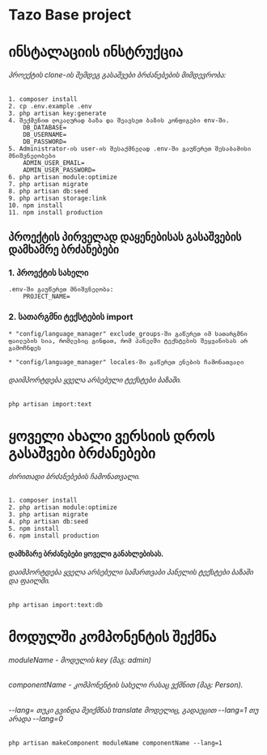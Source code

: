 # Tazo Base project


# ინსტალაციის ინსტრუქცია

###### პროექტის clone-ის შემდეგ გასაშვები ბრძანებების მიმდევრობა:

```
1. composer install
2. cp .env.example .env
3. php artisan key:generate
4. შექმენით ლოკალურად ბაზა და შეავსეთ ბაზის კონფიგები env-ში.
    DB_DATABASE=
    DB_USERNAME=
    DB_PASSWORD=
5. Administrator-ის user-ის შესაქმნელად .env-ში გაუწერეთ შესაბამისი მნიშვნელობები
    ADMIN_USER_EMAIL=
    ADMIN_USER_PASSWORD=
6. php artisan module:optimize
7. php artisan migrate
8. php artisan db:seed
9. php artisan storage:link
10. npm install
11. npm install production
```

## პროექტის პირველად დაყენებისას გასაშვების დამხამრე ბრძანებები

### 1. პროექტის სახელი
```
.env-ში გაუწერეთ მნიშვნელობა:
    PROJECT_NAME=
```

### 2. სათარგმნი ტექსტების import

`* "config/language_manager" exclude_groups-ში გაწერეთ იმ სათარგმნი ფაილების სია, რომლებიც გინდათ, რომ პანელში ტექსტების შეყვანისას არ გამოჩნდეს`

`* "config/language_manager" locales-ში გაწერეთ ენების ჩამონათვალი`

###### დაიმპორტდება ყველა არსებული ტექსტები ბაზაში.
```
php artisan import:text 
```

# 

# ყოველი ახალი ვერსიის დროს გასაშვები ბრძანებები

###### ძირითადი ბრძანებების ჩამონათვალი.
```blade
1. composer install
2. php artisan module:optimize
3. php artisan migrate
4. php artisan db:seed
5. npm install
6. npm install production
```

#### დამხმარე ბრძანებები ყოველი განახლებისას.

###### დაიმპორტდება ყველა არსებული სამართვაბი პანელის ტექსტები ბაზაში და ფაილში.

```
php artisan import:text:db
```

# 

# მოდულში კომპონენტის შექმნა

###### moduleName - მოდულის key (მაგ: admin)
###### componentName - კომპონენტის სახელი რასაც ვქმნით (მაგ: Person). 
###### --lang= თუკი გვინდა შეიქმნას translate მოდელიც, გადაეცით --lang=1 თუ არადა --lang=0
```
php artisan makeComponent moduleName componentName --lang=1
```

